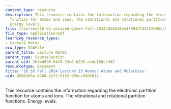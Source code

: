 ```yaml
---
content_type: resource
description: This resource contains the information regarding the electronic partition
  function for atoms and ions. The vibrational and rotational partition functions.
  Energy levels.
file: /courses/16-55-ionized-gases-fall-2014/858b385e478842f25153905cc9485812_MIT16_55F14_Lecture23.pdf
file_type: application/pdf
learning_resource_types:
- Lecture Notes
ocw_type: OCWFile
parent_title: Lecture Notes
parent_type: CourseSection
parent_uid: 2bfbd890-64f8-23e6-b295-ecde160ce342
resourcetype: Document
title: '16.55 Fall 2014 Lecture 23 Notes: Atoms and Molecules'
uid: 858b385e-4788-42f2-5153-905cc9485812
---
```

This resource contains the information regarding the electronic partition function for atoms and ions. The vibrational and rotational partition functions. Energy levels.

